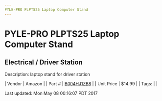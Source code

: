 ```yaml
---
PYLE-PRO PLPTS25 Laptop Computer Stand
---
```

# PYLE-PRO PLPTS25 Laptop Computer Stand
## Electrical / Driver Station
Description: 	laptop stand for driver station 

| Vendor | Amazon | 
| Part # | [B004HJ1ZB8](https://www.amazon.com/PYLE-PRO-PLPTS25-Laptop-Computer-Stand/dp/B004HJ1ZB8/ref=sr_1_12?ie=UTF8&qid=1472517376&sr=8-12&keywords=laptop+stand) | 
| Unit Price | $14.99 | 
| Tags: |  | 

Last updated: Mon May 08 00:16:07 PDT 2017